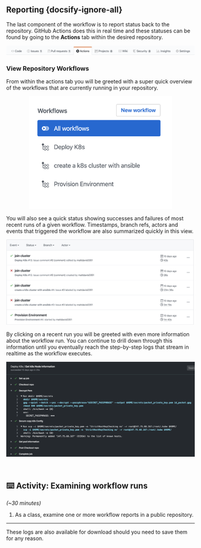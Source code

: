 ## Reporting {docsify-ignore-all}

The last component of the workflow is to report status back to the repository. GitHub Actions does this in real time and these statuses can be found by going to the **Actions** tab within the desired repository.

<p align="center">
    <img src="./images/actions-tab.png" alt="actions tab location in repo" />
</p>

### View Repository Workflows

From within the actions tab you will be greeted with a super quick overview of the workflows that are currently running in your repository.

<p align="center">
    <img src="./images/enabled-workflows.png" height= 300 alt="enabled workflows in a repo" />
</p>

You will also see a quick status showing successes and failures of most recent runs of a given workflow. Timestamps, branch refs, actors and events that triggered the workflow are also summarized quickly in this view.

<p align="center">
    <img src="./images/recent-run-status.png" alt="view of recent runs and their exit status" />
</p>

By clicking on a recent run you will be greeted with even more information about the workflow run. You can continue to drill down through this information until you eventually reach the step-by-step logs that stream in realtime as the workflow executes.

<p align="center">
    <img src="./images/step-logs.png" alt="streaming logs of a step" />
</p>

<br>

## ⌨️ Activity: Examining workflow runs

_(~30 minutes)_

1. As a class, examine one or more workflow reports in a public repository.

---

<p class="custom-info-box">These logs are also available for download should you need to save them for any reason.</p>
